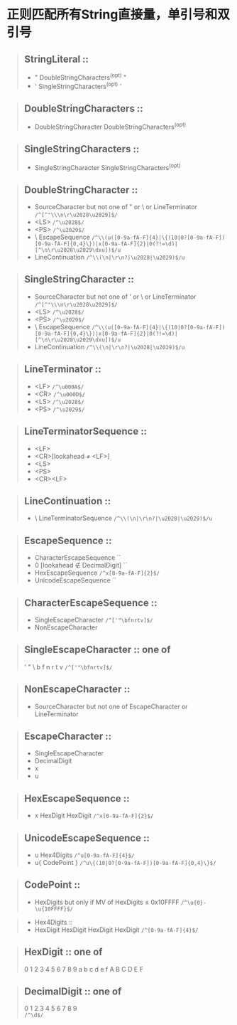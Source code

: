 # 正则匹配所有String直接量，单引号和双引号

> ## StringLiteral ::
> - " DoubleStringCharacters<sup>(opt)</sup> " 
> - ' SingleStringCharacters<sup>(opt)</sup> '

> ## DoubleStringCharacters ::
> - DoubleStringCharacter DoubleStringCharacters<sup>(opt)</sup>

> ## SingleStringCharacters ::
> - SingleStringCharacter SingleStringCharacters<sup>(opt)</sup>

> ## DoubleStringCharacter ::
> - SourceCharacter but not one of " or \ or LineTerminator `/^[^"\\\n\r\u2028\u2029]$/` 
> - \<LS\> `/^\u2028$/`
> - \<PS\> `/^\u2029$/`
> - \\ EscapeSequence `/^\\(u([0-9a-fA-F]{4}|\{(10|0?[0-9a-fA-F])[0-9a-fA-F]{0,4}\})|x[0-9a-fA-F]{2}|0(?!=\d)|[^\n\r\u2028\u2029\dxu])$/u` 
> - LineContinuation `/^\\(\n|\r\n?|\u2028|\u2029)$/u`

> ## SingleStringCharacter ::
> - SourceCharacter but not one of ' or \ or LineTerminator `/^[^"\\\n\r\u2028\u2029]$/` 
> - \<LS\> `/^\u2028$/`
> - \<PS\> `/^\u2029$/`
> - \\ EscapeSequence `/^\\(u([0-9a-fA-F]{4}|\{(10|0?[0-9a-fA-F])[0-9a-fA-F]{0,4}\})|x[0-9a-fA-F]{2}|0(?!=\d)|[^\n\r\u2028\u2029\dxu])$/u`
> - LineContinuation `/^\\(\n|\r\n?|\u2028|\u2029)$/u`

> ## LineTerminator :: 
> - \<LF\> `/^\u000A$/`
> - \<CR\> `/^\u000D$/`
> - \<LS\> `/^\u2028$/`
> - \<PS\> `/^\u2029$/`

> ## LineTerminatorSequence :: 
> - \<LF\>
> - \<CR\>[lookahead ≠ \<LF\>] 
> - \<LS\>
> - \<PS\>
> - \<CR\>\<LF\>

> ## LineContinuation ::
> - \\ LineTerminatorSequence
> `/^\\(\n|\r\n?|\u2028|\u2029)$/u`

> ## EscapeSequence :: 
> - CharacterEscapeSequence ``
> - 0 [lookahead ∉ DecimalDigit] ``
> - HexEscapeSequence `/^x[0-9a-fA-F]{2}$/`
> - UnicodeEscapeSequence ``

> ## CharacterEscapeSequence :: 
> - SingleEscapeCharacter `/^['"\bfnrtv]$/`
> - NonEscapeCharacter

> ## SingleEscapeCharacter :: one of
> ' " \ b f n r t v
> `/^['"\bfnrtv]$/`

> ## NonEscapeCharacter ::
> - SourceCharacter but not one of EscapeCharacter or LineTerminator

> ## EscapeCharacter :: 
> - SingleEscapeCharacter
> - DecimalDigit
> - x 
> - u

> ## HexEscapeSequence ::
> - x HexDigit HexDigit
> `/^x[0-9a-fA-F]{2}$/`

> ## UnicodeEscapeSequence :: 
> - u Hex4Digits `/^u[0-9a-fA-F]{4}$/`
> - u{ CodePoint } `/^u\{(10|0?[0-9a-fA-F])[0-9a-fA-F]{0,4}\}$/`

> ## CodePoint ::
> - HexDigits but only if MV of HexDigits ≤ 0x10FFFF
> `/^\u{0}-\u{10FFFF}$/`

> - Hex4Digits ::
> - HexDigit HexDigit HexDigit HexDigit
> `/^[0-9a-fA-F]{4}$/`

> ## HexDigit :: one of 
> 0 1 2 3 4 5 6 7 8 9 a b c d e f A B C D E F

> ## DecimalDigit :: one of
> 0 1 2 3 4 5 6 7 8 9  
> `/^\d$/`
